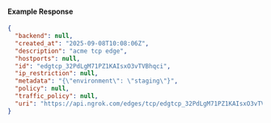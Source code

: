 <!-- Code generated for API Clients. DO NOT EDIT. -->

#### Example Response

```json
{
  "backend": null,
  "created_at": "2025-09-08T10:08:06Z",
  "description": "acme tcp edge",
  "hostports": null,
  "id": "edgtcp_32PdLgM71PZ1KAIsxO3vTVBhqci",
  "ip_restriction": null,
  "metadata": "{\"environment\": \"staging\"}",
  "policy": null,
  "traffic_policy": null,
  "uri": "https://api.ngrok.com/edges/tcp/edgtcp_32PdLgM71PZ1KAIsxO3vTVBhqci"
}
```
